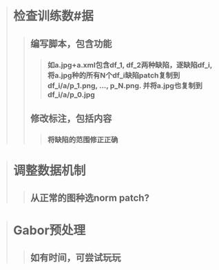 ># 检查训练数#据
>>## 编写脚本，包含功能
>>>### 如a.jpg+a.xml包含df_1, df_2两种缺陷，逐缺陷df_i, 将a.jpg种的所有N个df_i缺陷patch复制到df_i/a/p_1.png, ..., p_N.png. 并将a.jpg也复制到df_i/a/p_0.jpg 
>>## 修改标注，包括内容
>>>### 将缺陷的范围修正正确

># 调整数据机制
>>## 从正常的图种选norm patch?

># Gabor预处理
>>## 如有时间，可尝试玩玩
